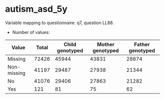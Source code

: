# autism_asd_5y
Variable mapping to questionnaire: q7, question LL88.
- Number of values:

| Value | Total | Child genotyped | Mother genotyped | Father genotyped |
| ----- | ----- | --------------- | ---------------- | ---------------- |
| Missing | 72426 | 45944 | 43831 | 28874 |
| Non-missing | 41197 | 29487 | 27938 | 21344 |
| No | 41076 | 29406 | 27863 |21282 |
| Yes | 121 | 81 | 75 |62 |



